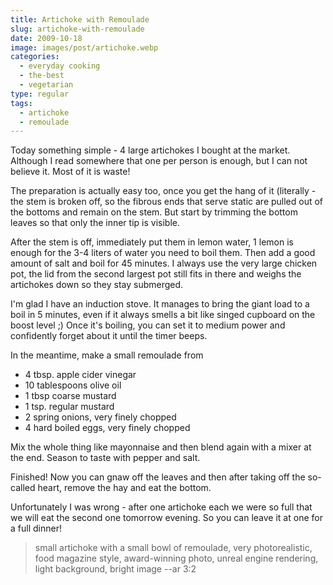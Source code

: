 ```yaml
---
title: Artichoke with Remoulade
slug: artichoke-with-remoulade
date: 2009-10-18
image: images/post/artichoke.webp
categories: 
  - everyday cooking
  - the-best
  - vegetarian
type: regular
tags: 
  - artichoke
  - remoulade
---
```


Today something simple - 4 large artichokes I bought at the market. Although I read somewhere that one per person is enough, but I can not believe it. Most of it is waste!

The preparation is actually easy too, once you get the hang of it (literally - the stem is broken off, so the fibrous ends that serve static are pulled out of the bottoms and remain on the stem. But start by trimming the bottom leaves so that only the inner tip is visible.

After the stem is off, immediately put them in lemon water, 1 lemon is enough for the 3-4 liters of water you need to boil them. Then add a good amount of salt and boil for 45 minutes. I always use the very large chicken pot, the lid from the second largest pot still fits in there and weighs the artichokes down so they stay submerged.

I'm glad I have an induction stove. It manages to bring the giant load to a boil in 5 minutes, even if it always smells a bit like singed cupboard on the boost level ;) Once it's boiling, you can set it to medium power and confidently forget about it until the timer beeps.

In the meantime, make a small remoulade from

* 4 tbsp. apple cider vinegar 
* 10 tablespoons olive oil 
* 1 tbsp coarse mustard 
* 1 tsp. regular mustard 
* 2 spring onions, very finely chopped 
* 4 hard boiled eggs, very finely chopped

Mix the whole thing like mayonnaise and then blend again with a mixer at the end. Season to taste with pepper and salt.

Finished! Now you can gnaw off the leaves and then after taking off the so-called heart, remove the hay and eat the bottom.

Unfortunately I was wrong - after one artichoke each we were so full that we will eat the second one tomorrow evening. So you can leave it at one for a full dinner!

> small artichoke with a small bowl of remoulade, very photorealistic, food magazine style, award-winning photo, unreal engine rendering, light background, bright image --ar 3:2